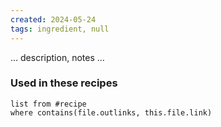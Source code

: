 ```yaml
---
created: 2024-05-24
tags: ingredient, null
---
```



… description, notes …

### Used in these recipes

```dataview
list from #recipe
where contains(file.outlinks, this.file.link)
```